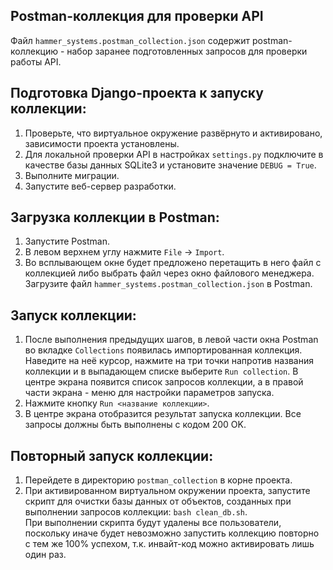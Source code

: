 ## Postman-коллекция для проверки API

Файл `hammer_systems.postman_collection.json` содержит postman-коллекцию - набор заранее подготовленных запросов для проверки работы API.

## Подготовка Django-проекта к запуску коллекции:
1. Проверьте, что виртуальное окружение развёрнуто и активировано, зависимости проекта установлены.
2. Для локальной проверки API в настройках `settings.py` подключите в качестве базы данных SQLite3 
и установите значение `DEBUG = True`.
3. Выполните миграции.
4. Запустите веб-сервер разработки.

## Загрузка коллекции в Postman:

1. Запустите Postman.
2. В левом верхнем углу нажмите `File` -> `Import`.
3. Во всплывающем окне будет предложено перетащить в него файл с коллекцией либо выбрать файл через окно файлового менеджера.
Загрузите файл `hammer_systems.postman_collection.json` в Postman.

## Запуск коллекции:

1. После выполнения предыдущих шагов, в левой части окна Postman во вкладке `Collections` появилась импортированная коллекция.
Наведите на неё курсор, нажмите на три точки напротив названия коллекции и в выпадающем списке выберите `Run collection`. В центре экрана появится список запросов коллекции, а в правой части экрана - меню для настройки параметров запуска.
2. Нажмите кнопку `Run <название коллекции>`.
3. В центре экрана отобразится результат запуска коллекции. Все запросы должны быть выполнены с кодом 200 OK.

## Повторный запуск коллекции:
1. Перейдете в директорию `postman_collection` в корне проекта.
2. При активированном виртуальном окружении проекта, запустите скрипт для очистки базы данных от объектов, созданных при выполнении запросов коллекции: `bash clean_db.sh`.  
При выполнении скрипта будут удалены все пользователи, поскольку иначе будет невозможно запустить коллекцию повторно с тем же 100% успехом, т.к. инвайт-код можно активировать лишь один раз.